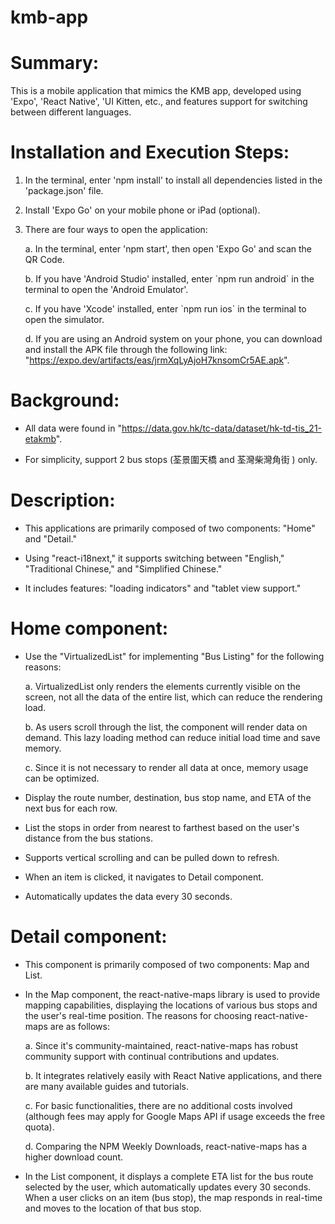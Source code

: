 # kmb-app

# Summary:

This is a mobile application that mimics the KMB app, developed using
\'Expo\', \'React Native\', \'UI Kitten, etc., and features support for
switching between different languages.

# Installation and Execution Steps:

1.  In the terminal, enter \'npm install\' to install all dependencies
    listed in the \'package.json\' file.

2.  Install \'Expo Go\' on your mobile phone or iPad (optional).

3.  There are four ways to open the application:

    a.  In the terminal, enter \'npm start\', then open \'Expo Go\' and
         scan the QR Code.

    b.  If you have \'Android Studio\' installed, enter \`npm run
         android\` in the terminal to open the \'Android Emulator\'.

    c.  If you have \'Xcode\' installed, enter \`npm run ios\` in the
         terminal to open the simulator.

    d.  If you are using an Android system on your phone, you can
         download and install the APK file through the following link:
         \"https://expo.dev/artifacts/eas/jrmXqLyAjoH7knsomCr5AE.apk".

# Background:

-   All data were found in
    \"https://data.gov.hk/tc-data/dataset/hk-td-tis_21-etakmb".

-   For simplicity, support 2 bus stops (荃景圍天橋 and 荃灣柴灣角街 )
    only.

# Description:

-   This applications are primarily composed of two components: \"Home\"
    and \"Detail.\"

-   Using \"react-i18next,\" it supports switching between \"English,\"
    \"Traditional Chinese,\" and \"Simplified Chinese.\"

-   It includes features: \"loading indicators\" and \"tablet view
    support.\"

# Home component:

-   Use the \"VirtualizedList\" for implementing \"Bus Listing\" for the
    following reasons:

    a.  VirtualizedList only renders the elements currently visible on the
     screen, not all the data of the entire list, which can reduce the
     rendering load.

    b.  As users scroll through the list, the component will render data on
     demand. This lazy loading method can reduce initial load time and
     save memory.

    c.  Since it is not necessary to render all data at once, memory usage
     can be optimized.

-   Display the route number, destination, bus stop name, and ETA of the
    next bus for each row.

-   List the stops in order from nearest to farthest based on the
    user\'s distance from the bus stations.

-   Supports vertical scrolling and can be pulled down to refresh.

-   When an item is clicked, it navigates to Detail component.

-   Automatically updates the data every 30 seconds.

# Detail component:

-   This component is primarily composed of two components: Map and
    List.

-   In the Map component, the react-native-maps library is used to
    provide mapping capabilities, displaying the locations of various
    bus stops and the user\'s real-time position. The reasons for
    choosing react-native-maps are as follows:

    a.  Since it\'s community-maintained, react-native-maps has robust
     community support with continual contributions and updates.

    b.  It integrates relatively easily with React Native applications, and
     there are many available guides and tutorials.

    c.  For basic functionalities, there are no additional costs involved
     (although fees may apply for Google Maps API if usage exceeds the
     free quota).

    d.  Comparing the NPM Weekly Downloads, react-native-maps has a higher
     download count.

-   In the List component, it displays a complete ETA list for the bus
    route selected by the user, which automatically updates every 30
    seconds. When a user clicks on an item (bus stop), the map responds
    in real-time and moves to the location of that bus stop.
